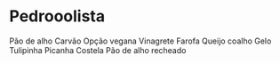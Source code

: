 # Pedrooolista
Pão de alho
Carvão
Opção vegana
Vinagrete
Farofa
Queijo coalho
Gelo
Tulipinha
Picanha
Costela
Pão de alho recheado
